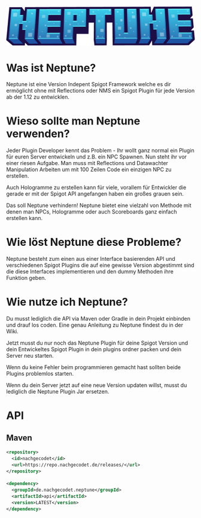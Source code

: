 ![Banner](banner.png)

# Was ist Neptune?
Neptune ist eine Version Indepent Spigot Framework welche es dir ermöglicht ohne mit Reflections oder NMS ein Spigot Plugin für jede Version ab der 1.12 zu entwicklen.

# Wieso sollte man Neptune verwenden?
Jeder Plugin Developer kennt das Problem - Ihr wollt ganz normal ein Plugin für euren Server entwickeln und z.B. ein NPC Spawnen. Nun steht ihr vor einer riesen Aufgabe. Man muss mit Reflections und Datawachter Manipulation Arbeiten um mit 100 Zeilen Code ein einzigen NPC zu erstellen.

Auch Hologramme zu erstellen kann für viele, vorallem für Entwickler die gerade er mit der Spigot API angefangen haben ein großes grauen sein.

Das soll Neptune verhindern! Neptune bietet eine vielzahl von Methode mit denen man NPCs, Hologramme oder auch Scoreboards ganz einfach erstellen kann.

# Wie löst Neptune diese Probleme?
Neptune besteht zum einen aus einer Interface basierenden API und verschiedenen Spigot Plugins die auf eine gewisse Version abgestimmt sind die diese Interfaces implementieren und den dummy Methoden ihre Funktion geben.

# Wie nutze ich Neptune?
Du musst lediglich die API via Maven oder Gradle in dein Projekt einbinden und drauf los coden.
Eine genau Anleitung zu Neptune findest du in der Wiki.

Jetzt musst du nur noch das Neptune Plugin für deine Spigot Version und dein Entwickeltes Spigot Plugin in dein plugins ordner packen und dein Server neu starten.

Wenn du keine Fehler beim programmieren gemacht hast sollten beide Plugins problemlos starten.

Wenn du dein Server jetzt auf eine neue Version updaten willst, musst du lediglich die Neptune Plugin Jar ersetzen.

# API 

## Maven
```xml
<repository>
  <id>nachgecodet</id>
  <url>https://repo.nachgecodet.de/releases/</url>
</repository>

<dependency>
  <groupId>de.nachgecodet.neptune</groupId>
  <artifactId>api</artifactId>
  <version>LATEST</version>
</dependency>
```
